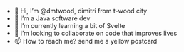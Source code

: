 - 👋 Hi, I’m @dmtwood, dimitri from t-wood city
- 👀 I’m a Java software dev
- 🌱 I’m currently learning a bit of Svelte
- 💞️ I’m looking to collaborate on code that improves lives
- 📫 How to reach me? send me a yellow postcard

<!---
dmtwood/dmtwood is a ✨ special ✨ repository because its `README.md` (this file) appears on your GitHub profile.
You can click the Preview link to take a look at your changes.
--->
